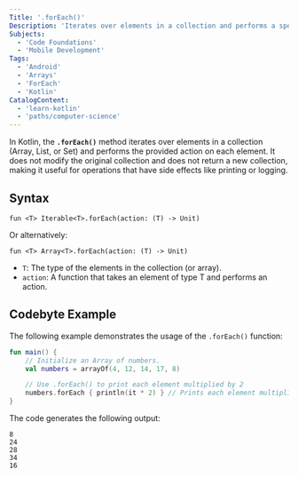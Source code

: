```yaml
---
Title: '.forEach()'
Description: 'Iterates over elements in a collection and performs a specified action on each element, without producing a new collection.'
Subjects:
  - 'Code Foundations'
  - 'Mobile Development'
Tags:
  - 'Android'
  - 'Arrays'
  - 'ForEach'
  - 'Kotlin'
CatalogContent:
  - 'learn-kotlin'
  - 'paths/computer-science'
---
```


In Kotlin, the **`.forEach()`** method iterates over elements in a collection (Array, List, or Set) and performs the provided action on each element. It does not modify the original collection and does not return a new collection, making it useful for operations that have side effects like printing or logging.

## Syntax

```pseudo
fun <T> Iterable<T>.forEach(action: (T) -> Unit)
```

Or alternatively:

```pseudo
fun <T> Array<T>.forEach(action: (T) -> Unit)
```

- `T`: The type of the elements in the collection (or array).
- `action`: A function that takes an element of type T and performs an action.

## Codebyte Example

The following example demonstrates the usage of the `.forEach()` function:

```kotlin
fun main() {
    // Initialize an Array of numbers.
    val numbers = arrayOf(4, 12, 14, 17, 8)

    // Use .forEach() to print each element multiplied by 2
    numbers.forEach { println(it * 2) } // Prints each element multiplied by 2
}
```

The code generates the following output:

```shell
8
24
28
34
16
```
